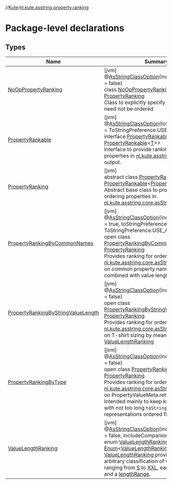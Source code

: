 //[Kute](../../index.md)/[nl.kute.asstring.property.ranking](index.md)

# Package-level declarations

## Types

| Name | Summary |
|---|---|
| [NoOpPropertyRanking](-no-op-property-ranking/index.md) | [jvm]<br>@[AsStringClassOption](../nl.kute.asstring.annotation.option/-as-string-class-option/index.md)(includeCompanion = false)<br>class [NoOpPropertyRanking](-no-op-property-ranking/index.md) : [PropertyRanking](-property-ranking/index.md)<br>Class to explicitly specify that properties need not be ordered |
| [PropertyRankable](-property-rankable/index.md) | [jvm]<br>@[AsStringClassOption](../nl.kute.asstring.annotation.option/-as-string-class-option/index.md)(toStringPreference = ToStringPreference.USE_ASSTRING)<br>interface [PropertyRankable](-property-rankable/index.md)&lt;out [T](-property-rankable/index.md) : [PropertyRankable](-property-rankable/index.md)&lt;[T](-property-rankable/index.md)&gt;&gt;<br>Interface to provide ranking for ordering properties in [nl.kute.asstring.core.asString](../nl.kute.asstring.core/as-string.md) output. |
| [PropertyRanking](-property-ranking/index.md) | [jvm]<br>abstract class [PropertyRanking](-property-ranking/index.md) : [PropertyRankable](-property-rankable/index.md)&lt;[PropertyRanking](-property-ranking/index.md)&gt; <br>Abstract base class to provide ranking for ordering properties in [nl.kute.asstring.core.asString](../nl.kute.asstring.core/as-string.md) output. |
| [PropertyRankingByCommonNames](-property-ranking-by-common-names/index.md) | [jvm]<br>@[AsStringClassOption](../nl.kute.asstring.annotation.option/-as-string-class-option/index.md)(includeCompanion = true, toStringPreference = ToStringPreference.USE_ASSTRING)<br>open class [PropertyRankingByCommonNames](-property-ranking-by-common-names/index.md) : [PropertyRanking](-property-ranking/index.md)<br>Provides ranking for ordering properties in [nl.kute.asstring.core.asString](../nl.kute.asstring.core/as-string.md) output, based on common property names and suffixes, combined with value lengths. |
| [PropertyRankingByStringValueLength](-property-ranking-by-string-value-length/index.md) | [jvm]<br>@[AsStringClassOption](../nl.kute.asstring.annotation.option/-as-string-class-option/index.md)(includeCompanion = false)<br>open class [PropertyRankingByStringValueLength](-property-ranking-by-string-value-length/index.md) : [PropertyRanking](-property-ranking/index.md)<br>Provides ranking for ordering properties in [nl.kute.asstring.core.asString](../nl.kute.asstring.core/as-string.md) output, based on T-shirt sizing by means of [ValueLengthRanking](-value-length-ranking/index.md) |
| [PropertyRankingByType](-property-ranking-by-type/index.md) | [jvm]<br>@[AsStringClassOption](../nl.kute.asstring.annotation.option/-as-string-class-option/index.md)(includeCompanion = false)<br>open class [PropertyRankingByType](-property-ranking-by-type/index.md) : [PropertyRanking](-property-ranking/index.md)<br>Provides ranking for ordering properties in [nl.kute.asstring.core.asString](../nl.kute.asstring.core/as-string.md) output, based on PropertyValueMeta.returnType. Intended mainly to keep known basic types with not too long `toString()`-representations ordered first |
| [ValueLengthRanking](-value-length-ranking/index.md) | [jvm]<br>@[AsStringClassOption](../nl.kute.asstring.annotation.option/-as-string-class-option/index.md)(includeIdentityHash = false, includeCompanion = false)<br>enum [ValueLengthRanking](-value-length-ranking/index.md) : [Enum](https://kotlinlang.org/api/latest/jvm/stdlib/kotlin/-enum/index.html)&lt;[ValueLengthRanking](-value-length-ranking/index.md)&gt; <br>[ValueLengthRanking](-value-length-ranking/index.md) provides a somewhat arbitrary classification of value lengths, ranging from [S](-value-length-ranking/-s/index.md) to [XXL](-value-length-ranking/-x-x-l/index.md), each with a [rank](-value-length-ranking/rank.md) and a [lengthRange](-value-length-ranking/length-range.md). |
